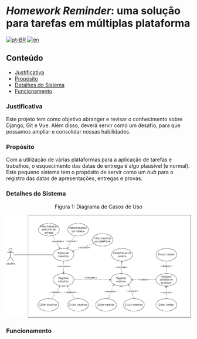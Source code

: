 # _Homework Reminder_: uma solução para tarefas em múltiplas plataforma

[![pt-BR](https://img.shields.io/badge/lang-pt--BR-green.svg)](README.md)
[![en](https://img.shields.io/badge/lang-en-red.svg)](README.en-US.md)

## Conteúdo

- [Justificativa](#justificativa)
- [Propósito](#propósito)
- [Detalhes do Sistema](#detalhes-do-sistema)
- [Funcionamento](#funcionamento)
<!-- - [Instalação](#instalação) -->

### Justificativa

Este projeto tem como objetivo abranger e revisar o conhecimento sobre Django, Git e Vue. Além disso, deverá servir como um desafio, para que possamos ampliar e consolidar nossas habilidades.

### Propósito

Com a utilização de várias plataformas para a aplicação de tarefas e trabalhos, o esquecimento das datas de entrega é algo plausível (e normal). Este pequeno sistema tem o propósito de servir como um _hub_ para o registro das datas de apresentações, entregas e provas.

### Detalhes do Sistema

<div style="text-align:center">
<p>Figura 1: Diagrama de Casos de Uso</p>
<img src="docs/caso_de_uso.jpg" alt="Diagrama de Casos de Uso">

<!--
<p>Figura 2: Diagrama de Classes</p>
<img src="docs/caso_de_uso.jpg" alt="Diagrama de Classes"> -->

</div>

### Funcionamento

<!-- ### Instalação -->
